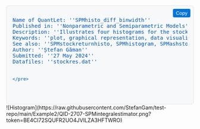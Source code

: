 
<div style="position: relative; border: 1px solid #e1e4e8; border-radius: 6px; background-color: #f6f8fa; padding: 16px;">
    <button onclick="navigator.clipboard.writeText(document.getElementById('metadata-block').innerText)"
            style="position: absolute; top: 8px; right: 8px; background: #0074D9; color: white; border: none; border-radius: 4px; padding: 4px 8px; cursor: pointer;">
        Copy
    </button>
    <pre id="metadata-block" style="color: #0056b3; font-family: monospace;">
Name of QuantLet: ''SPMhisto_diff_binwidth''
Published in: ''Nonparametric and Semiparametric Models''
Description: ''Illustrates four histograms for the stock returns data with different bin-widths .''
Keywords: ''plot, graphical representation, data visualization, histogram, financial, returns, asset''
See also: ''SPMstockreturnhisto, SPMhistogram, SPMashstock, SPMbuffahisto, SPMHistoConstruct,'
Author: ''Ștefan Găman''
Submitted: ''27 May 2024''
Datafiles: ''stockres.dat''

    </pre>
</div>
![Histogram](https://raw.githubusercontent.com/StefanGam/test-repo/main/Example2/QID-2707-SPMintegralestimator.png?token=BE4CI72SQUFR2UO4JVILZA3HFTWRO)

